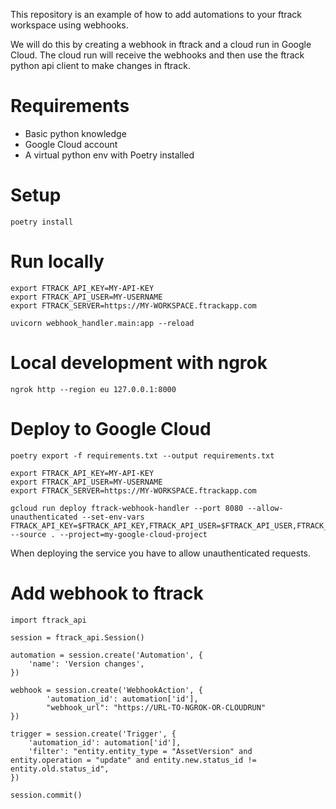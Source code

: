 This repository is an example of how to add automations to your ftrack workspace
using webhooks.

We will do this by creating a webhook in ftrack and a cloud run in Google Cloud.
The cloud run will receive the webhooks and then use the ftrack python api
client to make changes in ftrack.

# Requirements
* Basic python knowledge
* Google Cloud account
* A virtual python env with Poetry installed

# Setup

```
poetry install
```

# Run locally

```
export FTRACK_API_KEY=MY-API-KEY
export FTRACK_API_USER=MY-USERNAME
export FTRACK_SERVER=https://MY-WORKSPACE.ftrackapp.com

uvicorn webhook_handler.main:app --reload
```

# Local development with ngrok

```
ngrok http --region eu 127.0.0.1:8000
```

# Deploy to Google Cloud

```
poetry export -f requirements.txt --output requirements.txt

export FTRACK_API_KEY=MY-API-KEY
export FTRACK_API_USER=MY-USERNAME
export FTRACK_SERVER=https://MY-WORKSPACE.ftrackapp.com

gcloud run deploy ftrack-webhook-handler --port 8080 --allow-unauthenticated --set-env-vars FTRACK_API_KEY=$FTRACK_API_KEY,FTRACK_API_USER=$FTRACK_API_USER,FTRACK_SERVER=$FTRACK_SERVER --source . --project=my-google-cloud-project
```

When deploying the service you have to allow unauthenticated requests.

# Add webhook to ftrack

```
import ftrack_api

session = ftrack_api.Session()

automation = session.create('Automation', {
    'name': 'Version changes',
})

webhook = session.create('WebhookAction', {
        'automation_id': automation['id'],
        "webhook_url": "https://URL-TO-NGROK-OR-CLOUDRUN"
})

trigger = session.create('Trigger', {
    'automation_id': automation['id'],
    'filter': "entity.entity_type = "AssetVersion" and entity.operation = "update" and entity.new.status_id != entity.old.status_id",
})

session.commit()
```
